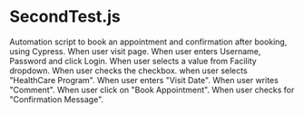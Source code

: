 # SecondTest.js
Automation script to book an appointment and confirmation after booking, using Cypress.
When user visit page.
When user enters Username, Password and click Login.
When user selects a value from Facility dropdown.
When user checks the checkbox.
when user selects "HealthCare Program".
When user enters "Visit Date".
When user writes "Comment".
When user click on "Book Appointment".
When user checks for "Confirmation Message".
